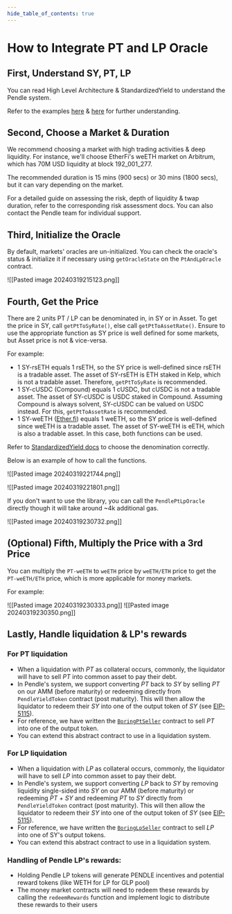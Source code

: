 ```yaml
---
hide_table_of_contents: true
---
```

# How to Integrate PT and LP Oracle

## First, Understand SY, PT, LP

You can read High Level Architecture & StandardizedYield to understand the Pendle system.

Refer to the examples [here](https://github.com/pendle-finance/pendle-examples/tree/main/test) & [here](https://github.com/pendle-finance/pendle-core-v2-public/tree/main/contracts/oracles) for further understanding.

## Second, Choose a Market & Duration

We recommend choosing a market with high trading activities & deep liquidity. For instance, we'll choose EtherFi's weETH market on Arbitrum, which has 70M USD liquidity at block 192_001_277.

The recommended duration is 15 mins (900 secs) or 30 mins (1800 secs), but it can vary depending on the market.

For a detailed guide on assessing the risk, depth of liquidity & twap duration, refer to the corresponding risk assessment docs. You can also contact the Pendle team for individual support.

## Third, Initialize the Oracle

By default, markets' oracles are un-initialized. You can check the oracle's status & initialize it if necessary using `getOracleState` on the `PtAndLpOracle` contract.

![[Pasted image 20240319215123.png]]

## Fourth, Get the Price

There are 2 units PT / LP can be denominated in, in SY or in Asset. To get the price in SY, call `getPtToSyRate()`, else call `getPtToAssetRate()`. Ensure to use the appropriate function as SY price is well defined for some markets, but Asset price is not & vice-versa.

For example:

- 1 SY-rsETH equals 1 rsETH, so the SY price is well-defined since rsETH is a tradable asset. The asset of SY-rsETH is ETH staked in Kelp, which is not a tradable asset. Therefore, `getPtToSyRate` is recommended.
- 1 SY-cUSDC (Compound) equals 1 cUSDC, but cUSDC is not a tradable asset. The asset of SY-cUSDC is USDC staked in Compound. Assuming Compound is always solvent, SY-cUSDC can be valued on USDC instead. For this, `getPtToAssetRate` is recommended.
- 1 SY-weETH ([Ether.fi](http://ether.fi/)) equals 1 weETH, so the SY price is well-defined since weETH is a tradable asset. The asset of SY-weETH is eETH, which is also a tradable asset. In this case, both functions can be used.

Refer to [StandardizedYield docs](../Contracts/StandardizedYield.md) to choose the denomination correctly.

Below is an example of how to call the functions.

![[Pasted image 20240319221744.png]]

![[Pasted image 20240319221801.png]]

If you don't want to use the library, you can call the `PendlePtLpOracle` directly though it will take around ~4k additional gas.

![[Pasted image 20240319230732.png]]
## (Optional) Fifth, Multiply the Price with a 3rd Price

You can multiply the `PT-weETH` to `weETH` price by `weETH/ETH` price to get the `PT-weETH/ETH` price, which is more applicable for money markets.

For example:

![[Pasted image 20240319230333.png]] ![[Pasted image 20240319230350.png]]

## Lastly, Handle liquidation & LP's rewards

### For PT liquidation
* When a liquidation with $PT$ as collateral occurs, commonly, the liquidator will have to sell $PT$ into common asset to pay their debt.
* In Pendle's system, we support converting $PT$ back to $SY$ by selling $PT$ on our AMM (before maturity) or redeeming directly from `PendleYieldToken` contract (post maturity). This will then allow the liquidator to redeem their $SY$ into one of the output token of $SY$ (see [EIP-5115](https://eips.ethereum.org/EIPS/eip-5115)).
* For reference, we have written the [`BoringPtSeller`](https://github.com/pendle-finance/pendle-core-v2-public/blob/main/contracts/offchain-helpers/BoringPtSeller.sol) contract to sell $PT$ into one of the output token.
* You can extend this abstract contract to use in a liquidation system.

### For LP liquidation
* When a liquidation with $LP$ as collateral occurs, commonly, the liquidator will have to sell $LP$ into common asset to pay their debt.
* In Pendle's system, we support converting $LP$ back to $SY$ by removing liquidity single-sided into $SY$ on our AMM (before maturity) or redeeming $PT$ + $SY$ and redeeming $PT$ to $SY$ directly from `PendleYieldToken` contract (post maturity). This will then allow the liquidator to redeem their $SY$ into one of the output token of $SY$ (see [EIP-5115](https://eips.ethereum.org/EIPS/eip-5115)).
* For reference, we have written the [`BoringLpSeller`](https://github.com/pendle-finance/pendle-core-v2-public/blob/main/contracts/offchain-helpers/BoringLpSeller.sol) contract to sell $LP$ into one of SY's output tokens.
* You can extend this abstract contract to use in a liquidation system.

### Handling of Pendle LP's rewards:
* Holding Pendle LP tokens will generate PENDLE incentives and potential reward tokens (like WETH for LP for GLP pool)
* The money market contracts will need to redeem these rewards by calling the `redeemRewards` function and implement logic to distribute these rewards to their users
